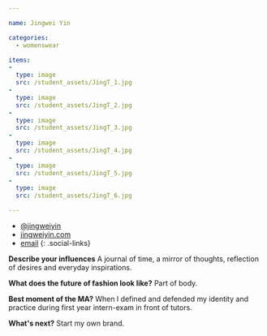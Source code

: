 ```yaml
---

name: Jingwei Yin

categories:
  - womenswear

items:
-
  type: image
  src: /student_assets/JingT_1.jpg
-
  type: image
  src: /student_assets/JingT_2.jpg
-
  type: image
  src: /student_assets/JingT_3.jpg
-
  type: image
  src: /student_assets/JingT_4.jpg
-
  type: image
  src: /student_assets/JingT_5.jpg
-
  type: image
  src: /student_assets/JingT_6.jpg

---
```


* [@jingweiyin](https://www.instagram.com/jingweiyin/)
* [jingweiyin.com](http://www.jingweiyin.com)
* [email](mailto:jingwei.yin@network.rca.ac.uk)
{: .social-links}

**Describe your influences**
A journal of time, a mirror of thoughts, reflection of desires and everyday inspirations. 

**What does the future of fashion look like?**
Part of body.

**Best moment of the MA?**
When I defined and defended my identity and practice during first year intern-exam in front of tutors.

**What's next?**
Start my own brand.
